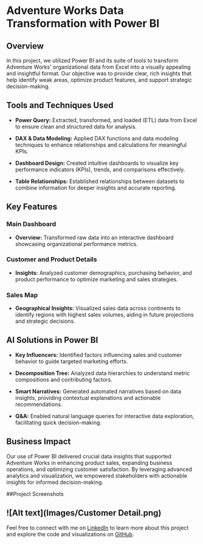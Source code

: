 # Adventure Works Data Transformation with Power BI

## Overview

In this project, we utilized Power BI and its suite of tools to transform Adventure Works' organizational data from Excel into a visually appealing and insightful format. Our objective was to provide clear, rich insights that help identify weak areas, optimize product features, and support strategic decision-making.

## Tools and Techniques Used

- **Power Query:** Extracted, transformed, and loaded (ETL) data from Excel to ensure clean and structured data for analysis.
  
- **DAX & Data Modeling:** Applied DAX functions and data modeling techniques to enhance relationships and calculations for meaningful KPIs.
  
- **Dashboard Design:** Created intuitive dashboards to visualize key performance indicators (KPIs), trends, and comparisons effectively.

- **Table Relationships:** Established relationships between datasets to combine information for deeper insights and accurate reporting.

## Key Features

### Main Dashboard

- **Overview:** Transformed raw data into an interactive dashboard showcasing organizational performance metrics.

### Customer and Product Details

- **Insights:** Analyzed customer demographics, purchasing behavior, and product performance to optimize marketing and sales strategies.

### Sales Map

- **Geographical Insights:** Visualized sales data across continents to identify regions with highest sales volumes, aiding in future projections and strategic decisions.

## AI Solutions in Power BI

- **Key Influencers:** Identified factors influencing sales and customer behavior to guide targeted marketing efforts.
  
- **Decomposition Tree:** Analyzed data hierarchies to understand metric compositions and contributing factors.
  
- **Smart Narratives:** Generated automated narratives based on data insights, providing contextual explanations and actionable recommendations.
  
- **Q&A:** Enabled natural language queries for interactive data exploration, facilitating quick decision-making.

## Business Impact

Our use of Power BI delivered crucial data insights that supported Adventure Works in enhancing product sales, expanding business operations, and optimizing customer satisfaction. By leveraging advanced analytics and visualization, we empowered stakeholders with actionable insights for informed decision-making.

##Project Screenshots

![Alt text](Images/Customer Detail.png)
---

Feel free to connect with me on [LinkedIn](https://www.linkedin.com) to learn more about this project and explore the code and visualizations on [GitHub](https://github.com/yourusername/adventure-works-power-bi).
